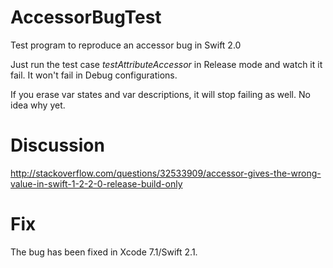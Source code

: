 # AccessorBugTest
Test program to reproduce an accessor bug in Swift 2.0

Just run the test case *testAttributeAccessor* in Release mode and watch it it fail.
It won't fail in Debug configurations.

If you erase var states and var descriptions, it will stop failing as well.
No idea why yet.

# Discussion

http://stackoverflow.com/questions/32533909/accessor-gives-the-wrong-value-in-swift-1-2-2-0-release-build-only

# Fix
The bug has been fixed in Xcode 7.1/Swift 2.1.
